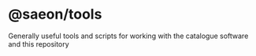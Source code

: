 # @saeon/tools

Generally useful tools and scripts for working with the catalogue software and this repository
